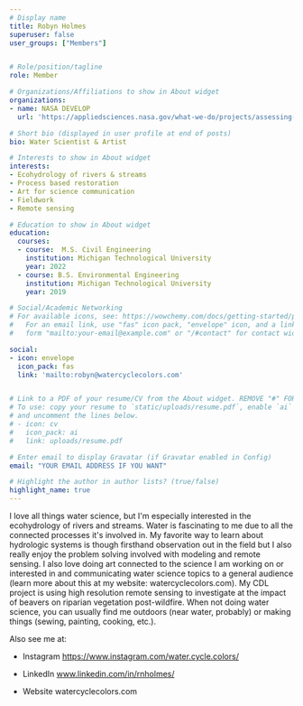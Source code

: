 ```yaml
---
# Display name
title: Robyn Holmes
superuser: false
user_groups: ["Members"]


# Role/position/tagline
role: Member

# Organizations/Affiliations to show in About widget
organizations:
- name: NASA DEVELOP
  url: 'https://appliedsciences.nasa.gov/what-we-do/projects/assessing-sediment-inputs-shoshone-river-wyoming-determine-areas-protection-and'

# Short bio (displayed in user profile at end of posts)
bio: Water Scientist & Artist

# Interests to show in About widget
interests:
- Ecohydrology of rivers & streams
- Process based restoration
- Art for science communication
- Fieldwork
- Remote sensing

# Education to show in About widget
education:
  courses:
  - course:  M.S. Civil Engineering
    institution: Michigan Technological University
    year: 2022
  - course: B.S. Environmental Engineering
    institution: Michigan Technological University
    year: 2019

# Social/Academic Networking
# For available icons, see: https://wowchemy.com/docs/getting-started/page-builder/#icons
#   For an email link, use "fas" icon pack, "envelope" icon, and a link in the
#   form "mailto:your-email@example.com" or "/#contact" for contact widget.

social:
- icon: envelope
  icon_pack: fas
  link: 'mailto:robyn@watercyclecolors.com'


# Link to a PDF of your resume/CV from the About widget. REMOVE "#" FOR ITEMS YOU WANT ME TO TRY.
# To use: copy your resume to `static/uploads/resume.pdf`, enable `ai` icons in `params.toml`,
# and uncomment the lines below.
# - icon: cv
#   icon_pack: ai
#   link: uploads/resume.pdf

# Enter email to display Gravatar (if Gravatar enabled in Config)
email: "YOUR EMAIL ADDRESS IF YOU WANT"

# Highlight the author in author lists? (true/false)
highlight_name: true
---
```


I love all things water science, but I'm especially interested in the ecohydrology of rivers and streams. Water is fascinating to me due to all the connected processes it's involved in. My favorite way to learn about hydrologic systems is though firsthand observation out in the field but I also really enjoy the problem solving involved with modeling and remote sensing. I also love doing art connected to the science I am working on or interested in and communicating water science topics to a general audience (learn more about this at my website: watercyclecolors.com). My CDL project is using high resolution remote sensing to investigate at the impact of beavers on riparian vegetation post-wildfire. When not doing water science, you can usually find me outdoors (near water, probably) or making things (sewing, painting, cooking, etc.).

Also see me at:
- Instagram https://www.instagram.com/water.cycle.colors/

- LinkedIn www.linkedin.com/in/rnholmes/

- Website watercyclecolors.com











